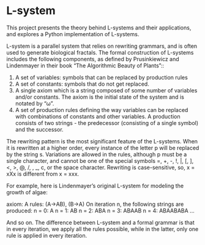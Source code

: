 # L-system

This project presents the theory behind L-systems and their applications, and explores a Python implementation of L-systems.

L-system is a parallel system that relies on rewriting grammars, and is often used to generate biological fractals. The formal construction of L-systems includes the following components, as defined by Prusinkiewicz and Lindenmayer in their book “The Algorithmic Beauty of Plants”:: 

1. A set of variables: symbols that can be replaced by production rules
2. A set of constants: symbols that do not get replaced.
3. A single axiom which is a string composed of some number of variables and/or constants. The axiom is the initial state of the system and is notated by “ω”.
4. A set of production rules defining the way variables can be replaced with combinations of constants and other variables. A production consists of two strings - the predecessor (consisting of a single symbol) and the successor.

The rewriting pattern is the most significant feature of the L-systems. When it is rewritten at a higher order, every instance of the letter p will be replaced by the string s. Variations are allowed in the rules, although p must be a single character, and cannot be one of the special symbols =, +, -, !, |, [, ], <, >, @, /, \, _, c, or the space character. Rewriting is case-sensitive, so, x = xXx is different from x = xxx.

For example, here is Lindenmayer’s original L-system for modeling the growth of algae:

axiom: A
rules: (A->AB), (B->A)
On iteration n, the following strings are produced:
n = 0: A
n = 1: AB
n = 2: ABA
n = 3: ABAAB
n = 4: ABAABABA
...

And so on. The difference between L-system and a formal grammar is that in every iteration, we apply all the rules possible, while in the latter, only one rule is applied in every iteration.
   
